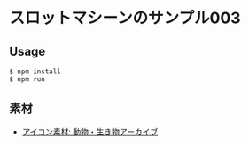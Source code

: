 スロットマシーンのサンプル003
================

Usage
-------

```
$ npm install
$ npm run
```


素材
-------

- [アイコン素材: 動物・生き物アーカイブ](http://iconhoihoi.oops.jp/item/category/cat91/)

